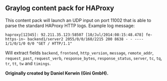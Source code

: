 ## Graylog content pack for HAProxy

This content pack will launch an UDP input on port 11002 that is able to parse the standard HAProxy HTTP logs. Example log message:

    haproxy[12345]: 92.211.35.123:58507 [10/Jul/2014:08:15:48.478] fe-https-in~ backend1/server2 2055/0/0/160/2215 200 8638 - - ---- 1/1/0/1/0 0/0 "GET / HTTP/1.1"

Will extract fields `backend`, `frontend`, `http_version`, `message`, `remote_addr`, `request_past`, `request_verb`, `response_bytes`, `response_status`, `server`, `tc`, `tq`, `tr`, `tt`, `tw` and `timings`.

**Originally created by Daniel Kerwin (Gini GmbH).**
